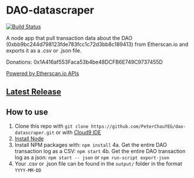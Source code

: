 # DAO-datascraper
[![Build Status](https://travis-ci.org/PeterChauYEG/dao-datascraper.svg?branch=master)](https://travis-ci.org/PeterChauYEG/dao-datascraper)

A node app that pull transaction data about the DAO (0xbb9bc244d798123fde783fcc1c72d3bb8c189413) from Etherscan.io and exports it as a .csv or .json file.

Donations: 0x1A416af553Faca53b4be48DCFB6E749C9737455D

[Powered by Etherscan.io APIs][Powered by Etherscan.io APIs]

## [Latest Release][Latest Release]

## How to use

1. Clone this repo with ```git clone https://github.com/PeterChauYEG/dao-datascraper.git``` or with [Cloud9 IDE][Cloud9 IDE]
2. [Install Node][install node]
3. Install NPM packages with: ```npm install```
4a. Get the entire DAO transaction log as a CSV: ```npm start```
4b. Get the entire DAO transaction log as a json: ```npm start -- json``` or ```npm run-script export-json```
5. Your .csv or .json file can be found in the ```output/``` folder in the format ```YYYY-MM-DD```

[Cloud9 IDE]: https://c9.io/c/JVUChbVycba
[Latest Release]: https://github.com/PeterChauYEG/dao-datascraper/releases/tag/v1.0.4
[install node]: https://nodejs.org/en/
[Powered by Etherscan.io APIs]: https://etherscan.io/apis
